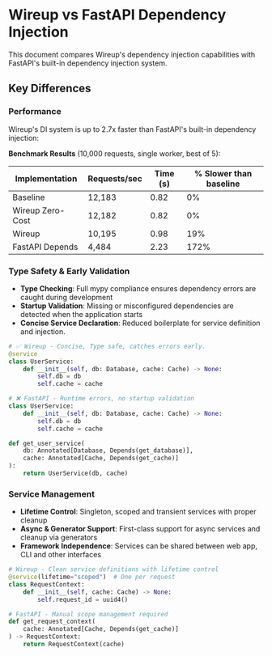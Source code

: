 # Wireup vs FastAPI Dependency Injection

This document compares Wireup's dependency injection capabilities with FastAPI's built-in dependency injection system.

## Key Differences

### Performance 

Wireup's DI system is up to 2.7x faster than FastAPI's built-in dependency injection:

**Benchmark Results** (10,000 requests, single worker, best of 5):

| Implementation   | Requests/sec | Time (s) | % Slower than baseline |
| ---------------- | ------------ | -------- | ---------------------- |
| Baseline         | 12,183       | 0.82     | 0%                     |
| Wireup Zero-Cost | 12,182       | 0.82     | 0%                     |
| Wireup           | 10,195       | 0.98     | 19%                    |
| FastAPI Depends  | 4,484        | 2.23     | 172%                   |

### Type Safety & Early Validation

- **Type Checking**: Full mypy compliance ensures dependency errors are caught during development
- **Startup Validation**: Missing or misconfigured dependencies are detected when the application starts
- **Concise Service Declaration**: Reduced boilerplate for service definition and injection.

```python title="Wireup"
# ✅ Wireup - Concise, Type safe, catches errors early.
@service
class UserService:
    def __init__(self, db: Database, cache: Cache) -> None:
        self.db = db 
        self.cache = cache
```

```python title="FastAPI"
# ❌ FastAPI - Runtime errors, no startup validation
class UserService:
    def __init__(self, db: Database, cache: Cache) -> None:
        self.db = db 
        self.cache = cache

def get_user_service(
    db: Annotated[Database, Depends(get_database)],
    cache: Annotated[Cache, Depends(get_cache)]
):
    return UserService(db, cache)
```

### Service Management

- **Lifetime Control**: Singleton, scoped and transient services with proper cleanup
- **Async & Generator Support**: First-class support for async services and cleanup via generators 
- **Framework Independence**: Services can be shared between web app, CLI and other interfaces

```python
# Wireup - Clean service definitions with lifetime control
@service(lifetime="scoped")  # One per request
class RequestContext:
    def __init__(self, cache: Cache) -> None:
        self.request_id = uuid4()

# FastAPI - Manual scope management required
def get_request_context(
    cache: Annotated[Cache, Depends(get_cache)]
) -> RequestContext:
    return RequestContext(cache)
```
